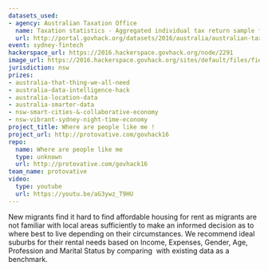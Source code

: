 ```yaml
---
datasets_used:
- agency: Australian Taxation Office
  name: Taxation statistics - Aggregated individual tax return sample files
  url: http://portal.govhack.org/datasets/2016/australia/australian-taxation-office/taxation-statistics-aggregated-individual-sample-files.html
event: sydney-fintech
hackerspace_url: https://2016.hackerspace.govhack.org/node/2291
image_url: https://2016.hackerspace.govhack.org/sites/default/files/field/image/fp.jpg
jurisdiction: nsw
prizes:
- australia-that-thing-we-all-need
- australia-data-intelligence-hack
- australia-location-data
- australia-smarter-data
- nsw-smart-cities-&-collaborative-economy
- nsw-vibrant-sydney-night-time-economy
project_title: Where are people like me !
project_url: http://protovative.com/govhack16
repo:
  name: Where are people like me
  type: unknown
  url: http://protovative.com/govhack16
team_name: protovative
video:
  type: youtube
  url: https://youtu.be/aG3ywz_T9HU
---
```


New migrants find it hard to find affordable housing for rent as migrants are not familiar with local areas sufficiently to make an informed decision as to where best to live depending on their circumstances. We recommend ideal suburbs for their rental needs based on Income, Expenses, Gender, Age, Profession and Marital Status by comparing  with existing data as a benchmark.
